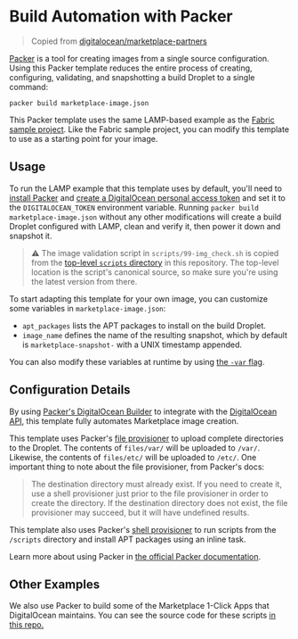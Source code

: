 # Build Automation with Packer

> Copied from [digitalocean/marketplace-partners](https://github.com/digitalocean/marketplace-partners)

[Packer](https://www.packer.io/intro) is a tool for creating images from a single source configuration. Using this Packer template reduces the entire process of creating, configuring, validating, and snapshotting a build Droplet to a single command:

```
packer build marketplace-image.json
```

This Packer template uses the same LAMP-based example as the [Fabric sample project](../fabric). Like the Fabric sample project, you can modify this template to use as a starting point for your image.

## Usage

To run the LAMP example that this template uses by default, you'll need to [install Packer](https://www.packer.io/intro/getting-started/install.html) and [create a DigitalOcean personal access token](https://www.digitalocean.com/docs/api/create-personal-access-token/) and set it to the `DIGITALOCEAN_TOKEN` environment variable. Running `packer build marketplace-image.json` without any other modifications will create a build Droplet configured with LAMP, clean and verify it, then power it down and snapshot it.

> ⚠️ The image validation script in `scripts/99-img_check.sh` is copied from the [top-level `scripts` directory](../scripts) in this repository. The top-level location is the script's canonical source, so make sure you're using the latest version from there.

To start adapting this template for your own image, you can customize some variables in `marketplace-image.json`:

* `apt_packages` lists the APT packages to install on the build Droplet.
* `image_name` defines the name of the resulting snapshot, which by default is `marketplace-snapshot-` with a UNIX timestamp appended.

You can also modify these variables at runtime by using [the `-var` flag](https://www.packer.io/docs/templates/user-variables.html#setting-variables).

## Configuration Details

By using [Packer's DigitalOcean Builder](https://www.packer.io/docs/builders/digitalocean.html) to integrate with the [DigitalOcean API](https://developers.digitalocean.com/), this template fully automates Marketplace image creation.

This template uses Packer's [file provisioner](https://www.packer.io/docs/provisioners/file.html) to upload complete directories to the Droplet. The contents of `files/var/` will be uploaded to `/var/`. Likewise, the contents of `files/etc/` will be uploaded to `/etc/`. One important thing to note about the file provisioner, from Packer's docs:

> The destination directory must already exist. If you need to create it, use a shell provisioner just prior to the file provisioner in order to create the directory. If the destination directory does not exist, the file provisioner may succeed, but it will have undefined results.

This template also uses Packer's [shell provisioner](https://www.packer.io/docs/provisioners/shell.html) to run scripts from the `/scripts` directory and install APT packages using an inline task.

Learn more about using Packer in [the official Packer documentation](https://www.packer.io/docs/).

## Other Examples

We also use Packer to build some of the Marketplace 1-Click Apps that DigitalOcean maintains. You can see the source code for these scripts [in this repo.](https://github.com/digitalocean/droplet-1-clicks)
